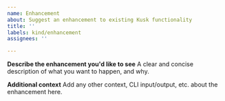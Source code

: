 ```yaml
---
name: Enhancement
about: Suggest an enhancement to existing Kusk functionality
title: ''
labels: kind/enhancement
assignees: ''

---
```


**Describe the enhancement you'd like to see**
A clear and concise description of what you want to happen, and why.

**Additional context**
Add any other context, CLI input/output, etc. about the enhancement here.
